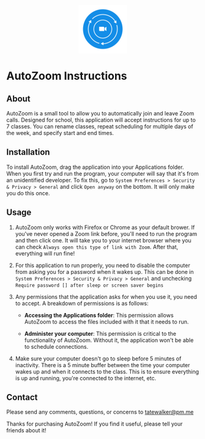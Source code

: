 <p align="center">
	<img src="branding/autoZoomIcon.png" alt="AutoZoom" width="25%"/>
</p>

# AutoZoom Instructions

## About

AutoZoom is a small tool to allow you to automatically join and leave Zoom calls. Designed for school, this application will accept instructions for up to 7 classes. You can rename classes, repeat scheduling for multiple days of the week, and specify start and end times.

## Installation

To install AutoZoom, drag the application into your Applications folder. When you first try and run the program, your computer will say that it's from an unidentified developer. To fix this, go to `System Preferences > Security & Privacy > General` and click `Open anyway` on the bottom. It will only make you do this once.

## Usage

1. AutoZoom only works with Firefox or Chrome as your default brower. If you've never opened a Zoom link before, you'll need to run the program and then click one. It will take you to your internet browser where you can check `Always open this type of link with Zoom`. After that, everything will run fine!

2. For this application to run properly, you need to disable the computer from asking you for a password when it wakes up. This can be done in `System Preferences > Security & Privacy > General` and unchecking `Require password [] after sleep or screen saver begins`

3. Any permissions that the application asks for when you use it, you need to accept. A breakdown of permissions is as follows:
	* **Accessing the Applications folder**: This permission allows AutoZoom to access the files included with it that it needs to run.

	* **Administer your computer**: This permission is critical to the functionality of AutoZoom. Without it, the application won't be able to schedule connections.

4. Make sure your computer doesn't go to sleep before 5 minutes of inactivity. There is a 5 minute buffer between the time your computer wakes up and when it connects to the class. This is to ensure everything is up and running, you're connected to the internet, etc.

## Contact

Please send any comments, questions, or concerns to [tatewalker@pm.me](mailto::tatewalker@pm.me)

Thanks for purchasing AutoZoom! If you find it useful, please tell your friends about it!
